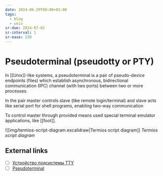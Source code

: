 ```yaml
---
date: 2024-06-29T00:00+03:00
tags:
  - blog
  - unix
sr-due: 2024-07-02
sr-interval: 1
sr-ease: 230
---
```


# Pseudoterminal (pseudotty or PTY)

In [[Unix]]-like systems, a pseudoterminal is a pair of pseudo-device endpoints
(files) which establish asynchronous, bidirectional communication (IPC) channel
(with two ports) between two or more processes.

In the pair master controls slave (like remote login/terminal) and slave acts like serial
port for shell programs, enabling two-way communication

To control master through provided means used special terminal emulator
applications, like [[foot]].

![[img/termios-script-diagram.excalidraw|Termios script diagram]]
_Termios script diagram_

## External links

- [ ] [Устройство подсистемы TTY](https://wandrien.github.io/articles/tty/)
- [ ] [Pseudoterminal](https://en.wikipedia.org/wiki/Pseudoterminal)
